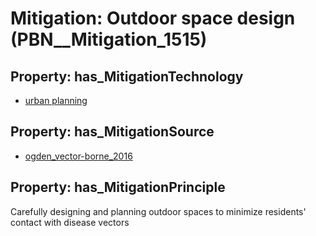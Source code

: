 # Mitigation: __Outdoor space design__ (PBN__Mitigation_1515)

## Property: has_MitigationTechnology

* [urban planning](../Technology/PBN__Technology_922)

## Property: has_MitigationSource

* [ogden_vector-borne_2016](../Article/PBN__Article_17)

## Property: has_MitigationPrinciple

Carefully designing and planning outdoor spaces to minimize residents' contact with disease vectors

